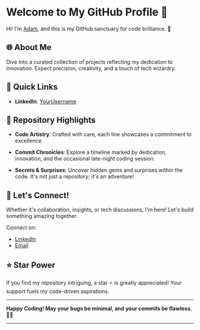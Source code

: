 # Welcome to My GitHub Profile 👋

Hi! I'm [Adam](https://github.com/AdamElmaghraby), and this is my GitHub sanctuary for code brilliance. 🚀

## 🌐 About Me

Dive into a curated collection of projects reflecting my dedication to innovation. Expect precision, creativity, and a touch of tech wizardry.

## 🚀 Quick Links

- **LinkedIn**: [YourUsername](https://www.linkedin.com/in/adam-elmaghraby/)

## 📂 Repository Highlights

- **Code Artistry**: Crafted with care, each line showcases a commitment to excellence.

- **Commit Chronicles**: Explore a timeline marked by dedication, innovation, and the occasional late-night coding session.

- **Secrets & Surprises**: Uncover hidden gems and surprises within the code. It's not just a repository; it's an adventure!

## 🌟 Let's Connect!

Whether it's collaboration, insights, or tech discussions, I'm here! Let's build something amazing together.

Connect on:

- [LinkedIn](https://www.linkedin.com/in/adam-elmaghraby/)
- [Email](mailto:adamahmedelmaghraby@gmail.com)

## ⭐ Star Power

If you find my repository intriguing, a star ⭐️ is greatly appreciated! Your support fuels my code-driven aspirations.

---

**Happy Coding! May your bugs be minimal, and your commits be flawless.** 🚀✨
****
